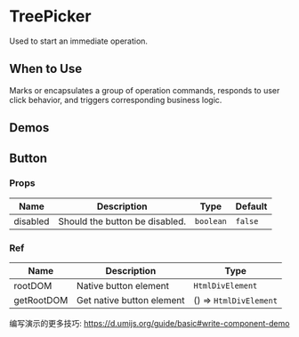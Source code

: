 # TreePicker

Used to start an immediate operation.

## When to Use

Marks or encapsulates a group of operation commands, responds to user click behavior, and triggers corresponding business logic.

## Demos

<code src="./demos/demo1.jsx"></code>

## Button

### Props

| Name     | Description                    | Type      | Default |
| -------- | ------------------------------ | --------- | ------- |
| disabled | Should the button be disabled. | `boolean` | `false` |

### Ref

| Name       | Description               | Type                   |
| ---------- | ------------------------- | ---------------------- |
| rootDOM    | Native button element     | `HtmlDivElement`       |
| getRootDOM | Get native button element | () => `HtmlDivElement` |

编写演示的更多技巧: https://d.umijs.org/guide/basic#write-component-demo
